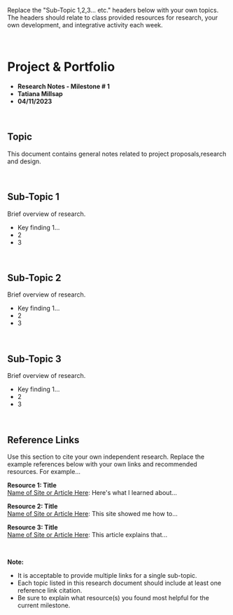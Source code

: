 
Replace the "Sub-Topic 1,2,3... etc." headers below with your own topics. The headers should relate to class provided resources for research, your own development, and integrative activity each week.    


<br>

# Project & Portfolio 

* **Research Notes - Milestone # 1**
* **Tatiana Millsap**
* **04/11/2023**

<br>


## Topic

This document contains general notes related to project proposals,research and design. 

<br>

## Sub-Topic 1
Brief overview of research. 

* Key finding 1...
* 2
* 3 

<br>

## Sub-Topic 2
Brief overview of research. 

* Key finding 1...
* 2
* 3 

<br>

## Sub-Topic 3
Brief overview of research. 

* Key finding 1...
* 2
* 3 


    
<br>

## Reference Links
Use this section to cite your own independent research. Replace the example references below with your own links and recommended resources. For example...

**Resource 1: Title**  
[Name of Site or Article Here](https://www.someaddress.com/full/url/): Here's what I learned about...  

**Resource 2: Title**    
[Name of Site or Article Here](https://www.someaddress.com/full/url/): This site showed me how to...

**Resource 3: Title**      
[Name of Site or Article Here](https://www.someaddress.com/full/url/): This article explains that...

<br>

**Note:**  

* It is acceptable to provide multiple links for a single sub-topic. 
* Each topic listed in this research document should include at least one reference link citation. 
* Be sure to explain what resource(s) you found most helpful for the current milestone. 



